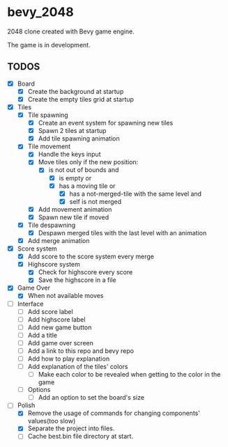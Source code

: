 # bevy_2048
2048 clone created with Bevy game engine.

The game is in development.

## TODOS
- [x] Board
  - [x] Create the background at startup
  - [x] Create the empty tiles grid at startup
- [x] Tiles
  - [x] Tile spawning
    - [x] Create an event system for spawning new tiles
    - [x] Spawn 2 tiles at startup
    - [x] Add tile spawning animation 
  - [x] Tile movement
    - [x] Handle the keys input
    - [x] Move tiles only if the new position:
      - [x] is not out of bounds and
        - [x] is empty or
        - [x] has a moving tile or
          - [x] has a not-merged-tile with the same level and
          - [x] self is not merged
    - [x] Add movement animation
    - [x] Spawn new tile if moved
  - [x] Tile despawning
    - [x] Despawn merged tiles with the last level with an animation
  - [x] Add merge animation
- [x] Score system
  - [x] Add score to the score system every merge
  - [x] Highscore system
    - [x] Check for highscore every score
    - [x] Save the highscore in a file
- [x] Game Over
  - [x] When not available moves
- [ ] Interface
  - [ ] Add score label
  - [ ] Add highscore label
  - [ ] Add new game button
  - [ ] Add a title
  - [ ] Add game over screen
  - [ ] Add a link to this repo and bevy repo
  - [ ] Add how to play explanation
  - [ ] Add explanation of the tiles' colors
    - [ ] Make each color to be revealed when getting to the color in the game
  - [ ] Options
    - [ ] Add an option to set the board's size
- [ ] Polish
  - [x] Remove the usage of commands for changing components' values(too slow)
  - [x] Separate the project into files.
  - [ ] Cache best.bin file directory at start.
